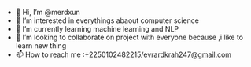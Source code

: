 - 👋 Hi, I’m @merdxun
- 👀 I’m interested in everythings abaout computer science
- 🌱 I’m currently learning machine learning and NLP
- 💞️ I’m looking to collaborate on project with everyone because ,i like to learn new thing
- 📫 How to reach me :+2250102482215/evrardkrah247@gmail.com

<!---
merdxun/merdxun is a ✨ special ✨ repository because its `README.md` (this file) appears on your GitHub profile.
You can click the Preview link to take a look at your changes.
--->
